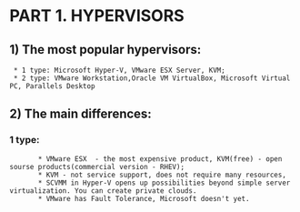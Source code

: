 #                                                                  PART 1. HYPERVISORS

## 1) The most popular hypervisors: 
     * 1 type: Microsoft Hyper-V, VMware ESX Server, KVM;
     * 2 type: VMware Workstation,Oracle VM VirtualBox, Microsoft Virtual PC, Parallels Desktop
## 2) The main differences:
###      1 type:
           * VMware ESX  - the most expensive product, KVM(free) - open sourse products(commercial version - RHEV);
           * KVM - not service support, does not require many resources, 
           * SCVMM in Hyper-V opens up possibilities beyond simple server virtualization. You can create private clouds. 
           * VMware has Fault Tolerance, Microsoft doesn't yet.
